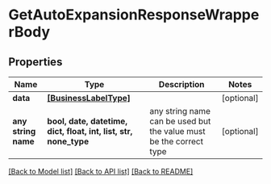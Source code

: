 # GetAutoExpansionResponseWrapperBody


## Properties
Name | Type | Description | Notes
------------ | ------------- | ------------- | -------------
**data** | [**[BusinessLabelType]**](BusinessLabelType.md) |  | [optional] 
**any string name** | **bool, date, datetime, dict, float, int, list, str, none_type** | any string name can be used but the value must be the correct type | [optional]

[[Back to Model list]](../README.md#documentation-for-models) [[Back to API list]](../README.md#documentation-for-api-endpoints) [[Back to README]](../README.md)


